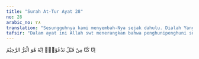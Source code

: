 ```yaml
---
title: "Surah At-Tur Ayat 28"
no: 28
arabic_no: ٢٨
translation: "Sesungguhnya kami menyembah-Nya sejak dahulu. Dialah Yang Maha Melimpahkan Kebaikan, Maha Penyayang.” "
tafsir: "Dalam ayat ini Allah swt menerangkan bahwa penghunipenghuni surga itu telah memenuhi persyaratan seruan Allah dan Rasul-Nya sehingga mereka mendapat kemuliaan itu. Mereka berkata bahwa mereka dahulu menyembah Allah dan memohon kepada-Nya. Maka Allah memperkenankan dan mengabulkan permintaan mereka dan menerima ibadah mereka, karena Allah yang melimpahkan kebaikan, dan pemberi karunia, lagi Maha Penyayang. Setiap orang yang beriman dan setiap orang kafir tidak akan pernah lupa, akan apa yang telah mereka perbuat di dunia, kenikmatan orang-orang yang beriman akan bertambah bila mereka melihat bahwa mereka telah berpindah dari penjara dunia ke alam kesenangan akhirat, dan dari kesempitan kepada kelapangan. Sebaliknya bertambahlah siksa orang kafir bilamana ia melihat bahwa dirinya telah berpindah dari kemewahan dunia ke alam penderitaan, dan kesengsaraan neraka Jahanam di akhirat."
---
```

اِنَّا كُنَّا مِنْ قَبْلُ نَدْعُوْهُۗ اِنَّهٗ هُوَ الْبَرُّ الرَّحِيْمُ 